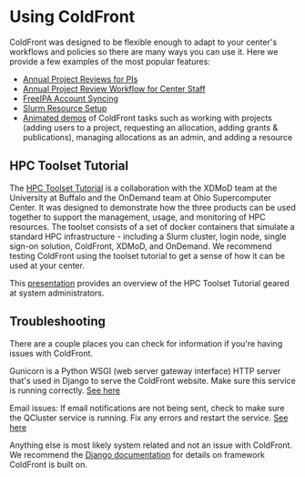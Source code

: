 # Using ColdFront  

ColdFront was designed to be flexible enough to adapt to your center's workflows and policies so there are many ways you can use it.  Here we provide a few examples of the most popular features:  

- [Annual Project Reviews for PIs](projects/project_review_PI.md)  
- [Annual Project Review Workflow for Center Staff](projects/project_review_staff.md)  
- [FreeIPA Account Syncing](resources/freeipa_sync.md)  
- [Slurm Resource Setup](resources/slurm_setup.md)  
- [Animated demos](demos.md) of ColdFront tasks such as working with projects (adding users to a project, requesting an allocation, adding grants & publications), managing allocations as an admin, and adding a resource  

## HPC Toolset Tutorial  

The [HPC Toolset Tutorial](https://github.com/ubccr/hpc-toolset-tutorial) is a collaboration with the XDMoD team at the University at Buffalo and the OnDemand team at Ohio Supercomputer Center.  It was designed to demonstrate how the three products can be used together to support the management, usage, and monitoring of HPC resources.  The toolset consists of a set of docker containers that simulate a standard HPC infrastructure - including a Slurm cluster, login node, single sign-on solution, ColdFront, XDMoD, and OnDemand.  We recommend testing ColdFront using the toolset tutorial to get a sense of how it can be used at your center.

This [presentation](https://youtu.be/9Nf1GucaVc0) provides an overview of the HPC Toolset Tutorial geared at system administrators.

## Troubleshooting  

There are a couple places you can check for information if you're having issues with ColdFront.  

Gunicorn is a Python WSGI (web server gateway interface) HTTP server that's used in Django to serve the ColdFront website.  Make sure this service is running correctly.  [See here](../deploy.md#startenable-coldfront-gunicorn-workers)  

Email issues:  If email notifications are not being sent, check to make sure the QCluster service is running.  Fix any errors and restart the service.  [See here](../deploy.md#startenable-coldfront-qcluster)  

Anything else is most likely system related and not an issue with ColdFront.  We recommend the [Django documentation](https://docs.djangoproject.com/) for details on framework ColdFront is built on.


